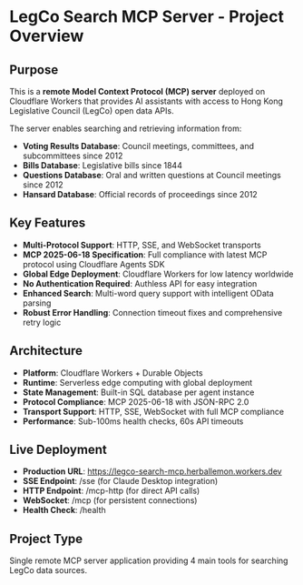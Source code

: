 # LegCo Search MCP Server - Project Overview

## Purpose
This is a **remote Model Context Protocol (MCP) server** deployed on Cloudflare Workers that provides AI assistants with access to Hong Kong Legislative Council (LegCo) open data APIs. 

The server enables searching and retrieving information from:
- **Voting Results Database**: Council meetings, committees, and subcommittees since 2012
- **Bills Database**: Legislative bills since 1844
- **Questions Database**: Oral and written questions at Council meetings since 2012  
- **Hansard Database**: Official records of proceedings since 2012

## Key Features
- **Multi-Protocol Support**: HTTP, SSE, and WebSocket transports
- **MCP 2025-06-18 Specification**: Full compliance with latest MCP protocol using Cloudflare Agents SDK
- **Global Edge Deployment**: Cloudflare Workers for low latency worldwide
- **No Authentication Required**: Authless API for easy integration
- **Enhanced Search**: Multi-word query support with intelligent OData parsing
- **Robust Error Handling**: Connection timeout fixes and comprehensive retry logic

## Architecture
- **Platform**: Cloudflare Workers + Durable Objects
- **Runtime**: Serverless edge computing with global deployment
- **State Management**: Built-in SQL database per agent instance
- **Protocol Compliance**: MCP 2025-06-18 with JSON-RPC 2.0
- **Transport Support**: HTTP, SSE, WebSocket with full MCP compliance
- **Performance**: Sub-100ms health checks, 60s API timeouts

## Live Deployment
- **Production URL**: https://legco-search-mcp.herballemon.workers.dev
- **SSE Endpoint**: /sse (for Claude Desktop integration)
- **HTTP Endpoint**: /mcp-http (for direct API calls)
- **WebSocket**: /mcp (for persistent connections)
- **Health Check**: /health

## Project Type
Single remote MCP server application providing 4 main tools for searching LegCo data sources.